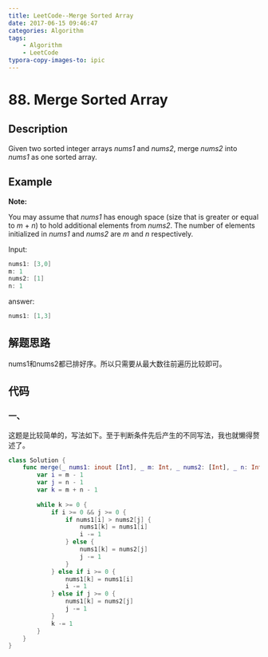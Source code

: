 ```yaml
---
title: LeetCode--Merge Sorted Array
date: 2017-06-15 09:46:47
categories: Algorithm
tags:
	- Algorithm
	- LeetCode
typora-copy-images-to: ipic
---
```


# 88. Merge Sorted Array

## Description

Given two sorted integer arrays *nums1* and *nums2*, merge *nums2* into *nums1* as one sorted array.

## Example

**Note:**

You may assume that *nums1* has enough space (size that is greater or equal to *m* + *n*) to hold additional elements from *nums2*. The number of elements initialized in *nums1* and *nums2* are *m* and *n* respectively.

<!-- more -->

Input:

```swift
nums1: [3,0]
m: 1
nums2: [1]
n: 1
```

answer:

```swift
nums1: [1,3]
```
## 解题思路

nums1和nums2都已排好序。所以只需要从最大数往前遍历比较即可。

## 代码

### 一、

这题是比较简单的，写法如下。至于判断条件先后产生的不同写法，我也就懒得赘述了。

```swift
class Solution {
    func merge(_ nums1: inout [Int], _ m: Int, _ nums2: [Int], _ n: Int) {
        var i = m - 1
        var j = n - 1
        var k = m + n - 1
        
        while k >= 0 {
            if i >= 0 && j >= 0 {
                if nums1[i] > nums2[j] {
                    nums1[k] = nums1[i]
                    i -= 1
                } else {
                    nums1[k] = nums2[j]
                    j -= 1
                }
            } else if i >= 0 {
                nums1[k] = nums1[i]
                i -= 1
            } else if j >= 0 {
                nums1[k] = nums2[j]
                j -= 1
            }
            k -= 1
        }
    }
}
```
